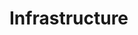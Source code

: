 # Infrastructure

<!-- 
This will be replaced by the cli depending on what selections were made during the bootstrap process
-->
